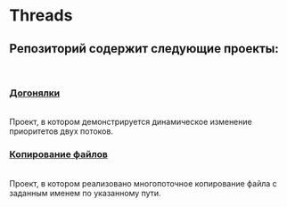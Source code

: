 # Threads
<h2>Репозиторий содержит следующие проекты: </h2><br>
<h3><a href="https://github.com/RiazanovKS/Threads/tree/master/src/ru/rks/Races">Догонялки</a></h3><br>
Проект, в котором демонстрируется динамическое изменение приоритетов двух потоков.<br>
<h3><a href="https://github.com/RiazanovKS/Threads/tree/master/src/ru/rks/copyfiles">Копирование файлов</a></h3><br>
Проект, в котором реализовано многопоточное копирование файла с заданным именем по указанному пути.<br>
